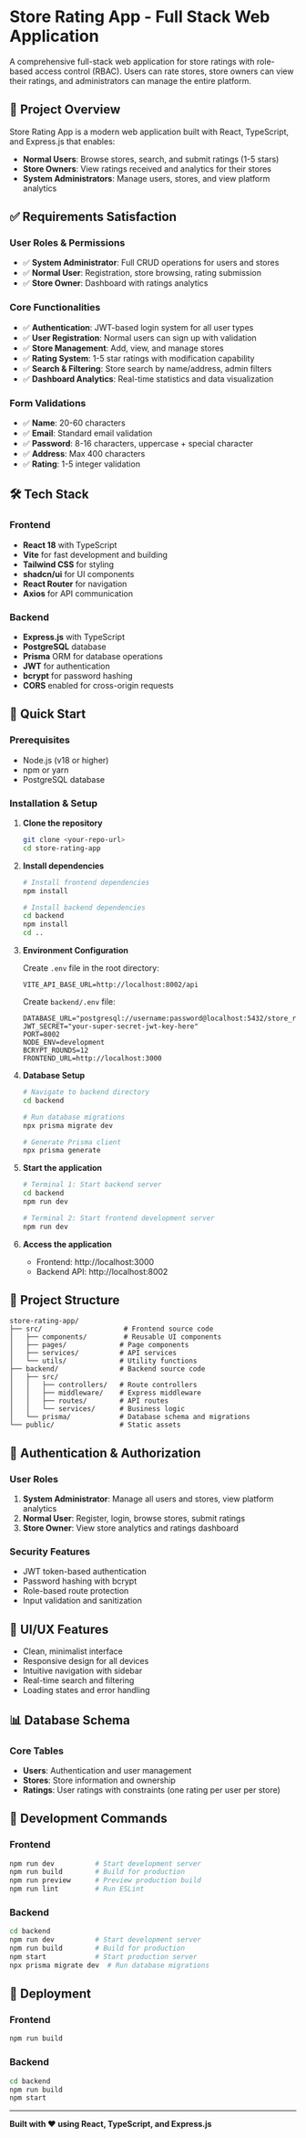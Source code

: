 # Store Rating App - Full Stack Web Application

A comprehensive full-stack web application for store ratings with role-based access control (RBAC). Users can rate stores, store owners can view their ratings, and administrators can manage the entire platform.

## 🎯 Project Overview

Store Rating App is a modern web application built with React, TypeScript, and Express.js that enables:
- **Normal Users**: Browse stores, search, and submit ratings (1-5 stars)
- **Store Owners**: View ratings received and analytics for their stores
- **System Administrators**: Manage users, stores, and view platform analytics

## ✅ Requirements Satisfaction

### User Roles & Permissions
- ✅ **System Administrator**: Full CRUD operations for users and stores
- ✅ **Normal User**: Registration, store browsing, rating submission
- ✅ **Store Owner**: Dashboard with ratings analytics

### Core Functionalities
- ✅ **Authentication**: JWT-based login system for all user types
- ✅ **User Registration**: Normal users can sign up with validation
- ✅ **Store Management**: Add, view, and manage stores
- ✅ **Rating System**: 1-5 star ratings with modification capability
- ✅ **Search & Filtering**: Store search by name/address, admin filters
- ✅ **Dashboard Analytics**: Real-time statistics and data visualization

### Form Validations
- ✅ **Name**: 20-60 characters
- ✅ **Email**: Standard email validation
- ✅ **Password**: 8-16 characters, uppercase + special character
- ✅ **Address**: Max 400 characters
- ✅ **Rating**: 1-5 integer validation

## 🛠 Tech Stack

### Frontend
- **React 18** with TypeScript
- **Vite** for fast development and building
- **Tailwind CSS** for styling
- **shadcn/ui** for UI components
- **React Router** for navigation
- **Axios** for API communication

### Backend
- **Express.js** with TypeScript
- **PostgreSQL** database
- **Prisma** ORM for database operations
- **JWT** for authentication
- **bcrypt** for password hashing
- **CORS** enabled for cross-origin requests

## 🚀 Quick Start

### Prerequisites
- Node.js (v18 or higher)
- npm or yarn
- PostgreSQL database

### Installation & Setup

1. **Clone the repository**
   ```bash
   git clone <your-repo-url>
   cd store-rating-app
   ```

2. **Install dependencies**
   ```bash
   # Install frontend dependencies
   npm install
   
   # Install backend dependencies
   cd backend
   npm install
   cd ..
   ```

3. **Environment Configuration**

   Create `.env` file in the root directory:
   ```env
   VITE_API_BASE_URL=http://localhost:8002/api
   ```

   Create `backend/.env` file:
   ```env
   DATABASE_URL="postgresql://username:password@localhost:5432/store_rating_db"
   JWT_SECRET="your-super-secret-jwt-key-here"
   PORT=8002
   NODE_ENV=development
   BCRYPT_ROUNDS=12
   FRONTEND_URL=http://localhost:3000
   ```

4. **Database Setup**
   ```bash
   # Navigate to backend directory
   cd backend
   
   # Run database migrations
   npx prisma migrate dev
   
   # Generate Prisma client
   npx prisma generate
   ```

5. **Start the application**
   ```bash
   # Terminal 1: Start backend server
   cd backend
   npm run dev
   
   # Terminal 2: Start frontend development server
   npm run dev
   ```

6. **Access the application**
   - Frontend: http://localhost:3000
   - Backend API: http://localhost:8002

## 📁 Project Structure

```
store-rating-app/
├── src/                    # Frontend source code
│   ├── components/         # Reusable UI components
│   ├── pages/             # Page components
│   ├── services/          # API services
│   └── utils/             # Utility functions
├── backend/               # Backend source code
│   ├── src/
│   │   ├── controllers/   # Route controllers
│   │   ├── middleware/    # Express middleware
│   │   ├── routes/        # API routes
│   │   └── services/      # Business logic
│   └── prisma/            # Database schema and migrations
└── public/                # Static assets
```

## 🔐 Authentication & Authorization

### User Roles
1. **System Administrator**: Manage all users and stores, view platform analytics
2. **Normal User**: Register, login, browse stores, submit ratings
3. **Store Owner**: View store analytics and ratings dashboard

### Security Features
- JWT token-based authentication
- Password hashing with bcrypt
- Role-based route protection
- Input validation and sanitization

## 🎨 UI/UX Features

- Clean, minimalist interface
- Responsive design for all devices
- Intuitive navigation with sidebar
- Real-time search and filtering
- Loading states and error handling

## 📊 Database Schema

### Core Tables
- **Users**: Authentication and user management
- **Stores**: Store information and ownership
- **Ratings**: User ratings with constraints (one rating per user per store)

## 🔧 Development Commands

### Frontend
```bash
npm run dev          # Start development server
npm run build        # Build for production
npm run preview      # Preview production build
npm run lint         # Run ESLint
```

### Backend
```bash
cd backend
npm run dev          # Start development server
npm run build        # Build for production
npm start            # Start production server
npx prisma migrate dev  # Run database migrations
```

## 🚀 Deployment

### Frontend
```bash
npm run build
```

### Backend
```bash
cd backend
npm run build
npm start
```

---

**Built with ❤️ using React, TypeScript, and Express.js**
